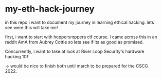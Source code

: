 # my-eth-hack-journey
in this repo i want to document my journey in learning ethical hacking. lets see were this will take me!

first, i want to start with hoppersroppers ctf course. I came across this in an reddit AmA from Aubrey Cottle so lets see if its as good as promised.

Concurrently, i want to take at look at River Loop Security's hardware hacking 101!

-> would be nice to finish both until march to be prepared for the CSCG 2022.
